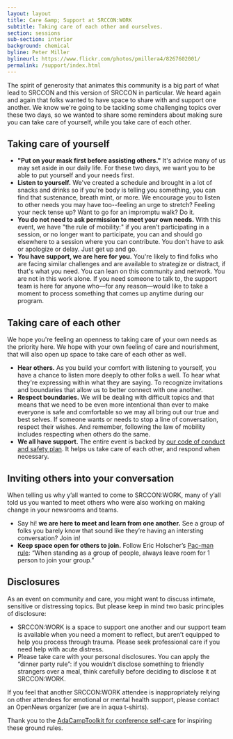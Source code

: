 ```yaml
---
layout: layout
title: Care &amp; Support at SRCCON:WORK
subtitle: Taking care of each other and ourselves.
section: sessions
sub-section: interior
background: chemical
byline: Peter Miller
bylineurl: https://www.flickr.com/photos/pmillera4/8267602001/
permalink: /support/index.html
---
```


The spirit of generosity that animates this community is a big part of what lead to SRCCON and this version of SRCCON in particular. We heard again and again that folks wanted to have space to share with and support one another. We know we're going to be tackling some challenging topics over these two days, so we wanted to share some reminders about making sure you can take care of yourself, while you take care of each other.

## Taking care of yourself
* **"Put on your mask first before assisting others."** It's advice many of us may set aside in our daily life. For these two days, we want you to be able to put yourself and your needs first.
* **Listen to yourself.** We've created a schedule and brought in a lot of snacks and drinks so if you're body is telling you something, you can find that sustenance, breath mint, or more. We encourage you to listen to other needs you may have too--feeling an urge to stretch? Feeling your neck tense up? Want to go for an impromptu walk? Do it.
* **You do not need to ask permission to meet your own needs.** With this event, we have "the rule of mobility:" if you aren’t participating in a session, or no longer want to participate, you can and should go elsewhere to a session where you can contribute. You don't have to ask or apologize or delay. Just get up and go.
* **You have support, we are here for you.** You're likely to find folks who are facing similar challenges and are available to strategize or distract, if that's what you need. You can lean on this community and network. You are not in this work alone. If you need someone to talk to, the support team is here for anyone who—for any reason—would like to take a moment to process something that comes up anytime during our program.

## Taking care of each other
We hope you're feeling an openness to taking care of your own needs as the priority here. We hope with your own feeling of care and nourishment, that will also open up space to take care of each other as well.

* **Hear others.** As you build your comfort with listening to yourself, you have a chance to listen more deeply to other folks a well. To hear what they're expressing within what they are saying. To recognize invitations and boundaries that allow us to better connect with one another.
* **Respect boundaries.** We will be dealing with difficult topics and that means that we need to be even more intentional than ever to make everyone is safe and comfortable so we may all bring out our true and best selves. If someone wants or needs to stop a line of conversation, respect their wishes. And remember, following the law of mobility includes respecting when others do the same.
* **We all have support.** The entire event is backed by [our code of conduct and safety plan](/conduct). It helps us take care of each other, and respond when necessary.

## Inviting others into your conversation

When telling us why y’all wanted to come to SRCCON:WORK, many of y’all told us you wanted to meet others who were also working on making change in your newsrooms and teams. 

* Say hi! **we are here to meet and learn from one another.** See a group of folks you barely know that sound like they’re having an intersting conversation? Join in!
* **Keep space open for others to join.** Follow Eric Holscher’s [Pac-man rule](http://ericholscher.com/blog/2017/aug/2/pacman-rule-conferences/): “When standing as a group of people, always leave room for 1 person to join your group.” 

## Disclosures

As an event on community and care, you might want to discuss intimate, sensitive or distressing topics. But please keep in mind two basic principles of disclosure:
    
* SRCCON:WORK is a space to support one another and our support team is available when you need a moment to reflect, but aren’t equipped to help you process through trauma. Please seek professional care if you need help with acute distress.
* Please take care with your personal disclosures. You can apply the “dinner party rule”: if you wouldn’t disclose something to friendly strangers over a meal, think carefully before deciding to disclose it at SRCCON:WORK.

If you feel that another SRCCON:WORK attendee is inappropriately relying on other attendees for emotional or mental health support, please contact an OpenNews organizer (we are in aqua t-shirts).

Thank you to the [AdaCampToolkit for conference self-care](https://adacamp.org/adacamp-toolkit/self-care/) for inspiring these ground rules.